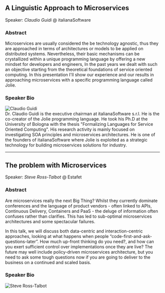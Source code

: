 ## A Linguistic Approach to Microservices
Speaker: *Claudio Guidi* <span class="text-muted">@ italianaSoftware</span>

### Abstract
Microservices are usually considered the be technology agnostic, thus they are approached in terms of architectures or models to be applied on distributed systems. Nevertheless, their basic mechanisms can be crystallized within a unique programming language by offering a new mindset for developers and engineers, In the past years we dealt with such an objective starting from the theoretical foundations of service oriented computing. In this presentation I'll show our experience and our results in approaching microservices with a specific programming language called Jolie.

### Speaker Bio
<div>
<div class="pull-left col-xs-3 col-sm-3 col-md-2 col-lg-2">
<img class="img-thumbnail" src="/assets/images/speakers/claudio.jpg" alt="Claudio Guidi">  
</div>
Dr. Claudio Guidi is the executive chairman at italianaSoftware s.r.l. He is the co-creator of the Jolie programming language. He took his Ph.D at the University of Bologna with the thesis "Formalizing Languages for Service Oriented Computing". His research activity is mainly focused on investigating SOA principles and microservices architectures. He is one of the founders of italianaSoftware where Jolie is exploited as a strategic technology for building microservices solutions for industry.
</div>

---

## The problem with Microservices
Speaker: *Steve Ross-Talbot* <span class="text-muted">@ Estafet</span>

### Abstract
Are microservices really the next Big Thing? Whilst they currently dominate conferences and the language of product vendors - often linked to APIs, Continuous Delivery, Containers and PaaS - the deluge of information often confuses rather than clarifies. This has led to sub-optimal microservices architectures and some spectacular failures.

In this talk, we will discuss both data-centric and interaction-centric approaches, looking at what happens when people “code-first-and-ask-questions-later”. How much up-front thinking do you need?, and how can you exert sufficient control over implementations once they are live? The future may well include policy-driven microservices architecture, but you need to ask some tough questions now if you are going to deliver to the business on a continued and scaled basis.

### Speaker Bio
<div>
<div class="pull-left col-xs-3 col-sm-3 col-md-2 col-lg-2">
<img class="img-thumbnail" src="/assets/images/speakers/steve.jpeg" alt="Steve Ross-Talbot">  
</div>

</div>

